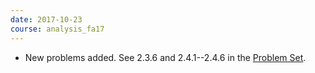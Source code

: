 ```yaml
---
date: 2017-10-23
course: analysis_fa17
---
```


- New problems added. See 2.3.6 and 2.4.1--2.4.6 in the [Problem Set](http://ckottke.ncf.edu/analysis/script.pdf).
